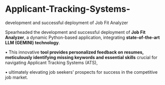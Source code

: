 # Applicant-Tracking-Systems-
development and successful deployment of Job Fit Analyzer

 Spearheaded the development and successful deployment of __Job Fit Analyzer__, a dynamic Python-based application, integrating __state-of-the-art LLM (GEMINI) technology__.


•    This innovative __tool provides personalized feedback on resumes, meticulously identifying missing keywords and essential skills__ crucial for navigating Applicant Tracking Systems (ATS), 

•    ultimately elevating job seekers' prospects for success in the competitive job market.



